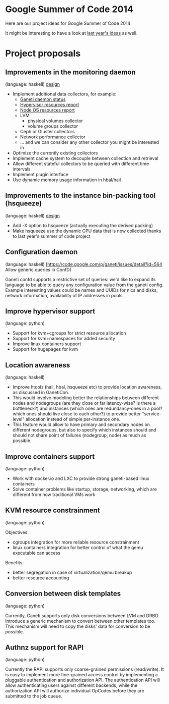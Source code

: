 # Google Summer of Code 2014 #

Here are our project ideas for Google Summer of Code 2014

It might be interesting to have a look at [last year's ideas](SummerOfCode2013Ideas.md) as well.

# Project proposals #

## Improvements in the monitoring daemon ##
(language: haskell) [design](http://docs.ganeti.org/ganeti/master/html/design-monitoring-agent.html)

  * Implement additional data collectors, for example:
    * [Ganeti daemon status](http://docs.ganeti.org/ganeti/master/html/design-monitoring-agent.html#id13)
    * [Hypervisor resources report](http://docs.ganeti.org/ganeti/master/html/design-monitoring-agent.html#id14)
    * [Node OS resources report](http://docs.ganeti.org/ganeti/master/html/design-monitoring-agent.html#id15)
    * LVM
      * physical volumes collector
      * volume groups collector
    * Ceph or Gluster collectors
    * Network performance collector
    * ... and we can consider any other collector you might be interested in
  * Optimize the currently existing collectors
  * Implement cache system to decouple between collection and retrieval
  * Allow different stateful collectors to be queried with different time intervals
  * Implement plugin interface
  * Use dynamic memory usage information in hbal/hail

## Improvements to the instance bin-packing tool (hsqueeze) ##
(language: haskell) [design](http://docs.ganeti.org/ganeti/master/html/design-hsqueeze.html)

  * Add -X option to hsqueeze (actually executing the derived packing)
  * Make hsqueeze use the dynamic CPU data that is now collected thanks to last year's summer of code project

## Configuration daemon ##
(language: haskell)
[https://code.google.com/p/ganeti/issues/detail?id=564 Allow generic queries in ConfD)

Ganeti confd supports a restrictive set of queries: we'd like to expand its language to be able to query any configuration value from the ganeti config. Example interesting values could be names and UUIDs for nics and disks, network information, availability of IP addresses in pools.


## Improve hypervisor support ##
(language: python)

  * Support for kvm+cgroups for strict resource allocation
  * Support for kvm+namespaces for added security
  * Improve linux containers support
  * Support for hugepages for kvm

## Location awareness ##
(language: haskell)

  * Improve htools (hail, hbal, hsqueeze etc) to provide location awareness, as discussed in GanetiCon.
  * This would involve modeling better the relationships between different nodes and nodegroups (are they close or far latency-wise? is there a bottleneck?) and instances (which ones are redundancy-ones in a pool? which ones should live close to each other?) to provide better "service-level" allocation instead of simple per-instance one.
  * This feature would allow to have primary and secondary nodes on different nodegroups, but also to specify which instances should and should not share point of failures (nodegroup, node) as much as possible.

## Improve containers support ##
(language: python)

  * Work with docker.io and LXC to provide strong ganeti-based linux containers
  * Solve container problems like startup, storage, networking, which are different from how traditional VMs work

## KVM resource constrainment ##
(language: python)

Objectives:

  * cgroups integration for more reliable resource constrainment
  * linux containers integration for better control of what the qemu executable can access

Benefits:

  * better segregation in case of virtualization/qemu breakup
  * better resource accounting

## Conversion between disk templates ##
(language: python)

Currently, Ganeti supports only disk conversions between LVM and DRBD. Introduce a generic mechanism to convert between other templates too. This mechanism will need to copy the disks' data for conversion to be possible.

## Authnz support for RAPI ##
(language: python)

Currently the RAPI supports only coarse-grained permissions (read/write). It is easy to implement more fine-grained access control by implementing a pluggable authentication and authorization API. The authentication API will allow authenticating users against different backends, while the authorization API will authorize individual OpCodes before they are submitted to the job queue.